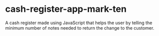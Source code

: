 # cash-register-app-mark-ten
A cash register made using JavaScript that helps the user by telling the minimum number of notes needed to return the change to the customer.
